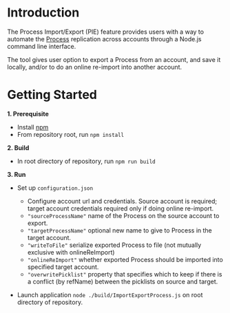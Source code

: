 # Introduction

The Process Import/Export (PIE) feature provides users with a way to automate the [Process](https://docs.microsoft.com/en-us/vsts/work/customize/process/manage-process?view=vsts) replication across accounts through a Node.js command line interface.

The tool gives user option to export a Process from an account, and save it locally, and/or to do an online re-import into another account.

  
# Getting Started


**1. Prerequisite**

- Install [npm](https://www.npmjs.com/get-npm)
- From repository root, run `npm install` 
  
**2. Build**

- In root directory of repository, run `npm run build`

**3. Run**

- Set up `configuration.json`
	- Configure account url and credentials. Source account is required; target account credentials required only if doing online re-import.
	- `"sourceProcessName"` name of the Process on the source account to export.
	- `"targetProcessName"` optional new name to give to Process in the target account.
	-  `"writeToFile"` serialize exported Process to file (not mutually exclusive with onlineReImport)
	- `"onlineReImport"` whether exported Process should be imported into specified target account.
	- `"overwritePicklist"` property that specifies which to keep if there is a conflict (by refName) between the picklists on source and target.

- Launch application `node ./build/ImportExportProcess.js` on root directory of repository.